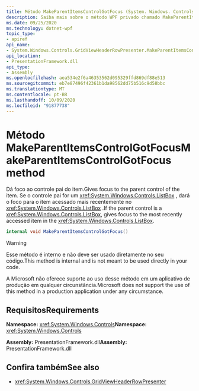 ```yaml
---
title: Método MakeParentItemsControlGotFocus (System. Windows. Controls. GridViewHeaderRowPresenter)
description: Saiba mais sobre o método WPF privado chamado MakeParentItemsControlGotFocus.
ms.date: 09/25/2020
ms.technology: dotnet-wpf
topic_type:
- apiref
api_name:
- System.Windows.Controls.GridViewHeaderRowPresenter.MakeParentItemsControlGotFocus
api_location:
- PresentationFramework.dll
api_type:
- Assembly
ms.openlocfilehash: aea534e2f6a46353562d095329ffd869df88e513
ms.sourcegitcommit: eb7e87496f42361b1da98562dd75b516c9d58bbc
ms.translationtype: MT
ms.contentlocale: pt-BR
ms.lasthandoff: 10/09/2020
ms.locfileid: "91877738"
---
```

# <a name="makeparentitemscontrolgotfocus-method"></a><span data-ttu-id="2aa1f-103">Método MakeParentItemsControlGotFocus</span><span class="sxs-lookup"><span data-stu-id="2aa1f-103">MakeParentItemsControlGotFocus method</span></span>

<span data-ttu-id="2aa1f-104">Dá foco ao controle pai do item.</span><span class="sxs-lookup"><span data-stu-id="2aa1f-104">Gives focus to the parent control of the item.</span></span> <span data-ttu-id="2aa1f-105">Se o controle pai for um <xref:System.Windows.Controls.ListBox> , dará o foco para o item acessado mais recentemente no <xref:System.Windows.Controls.ListBox> .</span><span class="sxs-lookup"><span data-stu-id="2aa1f-105">If the parent control is a <xref:System.Windows.Controls.ListBox>, gives focus to the most recently accessed item in the <xref:System.Windows.Controls.ListBox>.</span></span>

```csharp
internal void MakeParentItemsControlGotFocus()
```

> [!WARNING]
> <span data-ttu-id="2aa1f-106">Esse método é interno e não deve ser usado diretamente no seu código.</span><span class="sxs-lookup"><span data-stu-id="2aa1f-106">This method is internal and is not meant to be used directly in your code.</span></span>
>
> <span data-ttu-id="2aa1f-107">A Microsoft não oferece suporte ao uso desse método em um aplicativo de produção em qualquer circunstância.</span><span class="sxs-lookup"><span data-stu-id="2aa1f-107">Microsoft does not support the use of this method in a production application under any circumstance.</span></span>

## <a name="requirements"></a><span data-ttu-id="2aa1f-108">Requisitos</span><span class="sxs-lookup"><span data-stu-id="2aa1f-108">Requirements</span></span>

<span data-ttu-id="2aa1f-109">**Namespace:** <xref:System.Windows.Controls></span><span class="sxs-lookup"><span data-stu-id="2aa1f-109">**Namespace:** <xref:System.Windows.Controls></span></span>

<span data-ttu-id="2aa1f-110">**Assembly:** PresentationFramework.dll</span><span class="sxs-lookup"><span data-stu-id="2aa1f-110">**Assembly:** PresentationFramework.dll</span></span>

## <a name="see-also"></a><span data-ttu-id="2aa1f-111">Confira também</span><span class="sxs-lookup"><span data-stu-id="2aa1f-111">See also</span></span>

- <xref:System.Windows.Controls.GridViewHeaderRowPresenter>

